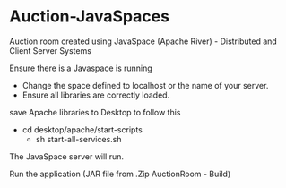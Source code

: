 # Auction-JavaSpaces
Auction room created using JavaSpace (Apache River) - Distributed and Client Server Systems

Ensure there is a Javaspace is running

- Change the space defined to localhost or the name of your server.
- Ensure all libraries are correctly loaded.

save Apache libraries to Desktop to follow this
- cd desktop/apache/start-scripts
  - sh start-all-services.sh

The JavaSpace server will run.

Run the application (JAR file from .Zip AuctionRoom - Build)
